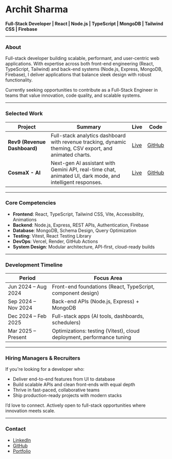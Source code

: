 # Archit Sharma

**Full-Stack Developer | React | Node.js | TypeScript | MongoDB | Tailwind CSS | Firebase**

---

### About

Full-stack developer building scalable, performant, and user-centric web applications. With expertise across both front-end engineering (React, TypeScript, Tailwind) and back-end systems (Node.js, Express, MongoDB, Firebase), I deliver applications that balance sleek design with robust functionality.

Currently seeking opportunities to contribute as a Full-Stack Engineer in teams that value innovation, code quality, and scalable systems.

---

### Selected Work

| Project                           | Summary                                                                                                                 | Live                                                   | Code                                                        |
| --------------------------------- | ----------------------------------------------------------------------------------------------------------------------- | ------------------------------------------------------ | ----------------------------------------------------------- |
| **Rev9 (Revenue Dashboard)** | Full-stack analytics dashboard with revenue tracking, dynamic theming, CSV export, and animated charts.          | [Live](https://revenue-dashboard-beige.vercel.app/) | [GitHub](https://github.com/archit-react/rev9)   |
| **CosmaX - AI**     | Next-gen AI assistant with Gemini API, real-time chat, animated UI, dark mode, and intelligent responses.         | [Live](https://ai-code-generator-navy.vercel.app/)     | [GitHub](https://github.com/archit-react/AI-Code-Generator) |


---

### Core Competencies

- **Frontend**: React, TypeScript, Tailwind CSS, Vite, Accessibility, Animations
- **Backend**: Node.js, Express, REST APIs, Authentication, Firebase
- **Database**: MongoDB, Schema Design, Query Optimization
- **Testing**: Vitest, React Testing Library
- **DevOps**: Vercel, Render, GitHub Actions
- **System Design**: Modular architecture, API-first, cloud-ready builds


---

### Development Timeline

| Period              | Focus Area                                                            |
| ------------------- | --------------------------------------------------------------------- |
| Jun 2024 – Aug 2024 | Front-end foundations (React, TypeScript, component design)           |
| Sep 2024 – Nov 2024 | Back-end APIs (Node.js, Express) + MongoDB                            |
| Dec 2024 – Feb 2025 | Full-stack apps (AI tools, dashboards, schedulers)                    |
| Mar 2025 – Present  | Optimizations: testing (Vitest), cloud deployment, performance tuning |



---

### Hiring Managers & Recruiters

If you're looking for a developer who:

- Deliver end-to-end features from UI to database
- Build scalable APIs and clean front-ends with equal depth
- Thrive in fast-paced, collaborative teams
- Ship production-ready projects with modern stacks

I’d love to connect. Actively open to full-stack opportunities where innovation meets scale.

---

### Contact

- [LinkedIn](https://www.linkedin.com/in/archit-react)
- [GitHub](https://github.com/archit-react)
- [Portfolio](https://archits-portfolio.vercel.app/)

